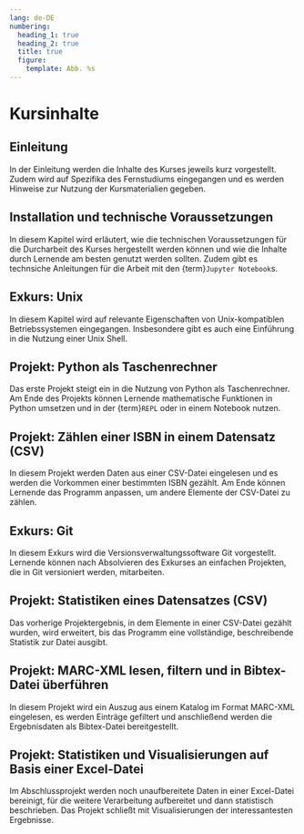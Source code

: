 ```yaml
---
lang: de-DE
numbering:
  heading_1: true
  heading_2: true
  title: true
  figure:
    template: Abb. %s
---
```


# Kursinhalte

## Einleitung

In der Einleitung werden die Inhalte des Kurses jeweils kurz vorgestellt. Zudem
wird auf Spezifika des Fernstudiums eingegangen und es werden Hinweise zur
Nutzung der Kursmaterialien gegeben.

## Installation und technische Voraussetzungen

In diesem Kapitel wird erläutert, wie die technischen Voraussetzungen für die
Durcharbeit des Kurses hergestellt werden können und wie die Inhalte durch
Lernende am besten genutzt werden sollten. Zudem gibt es technsiche Anleitungen
für die Arbeit mit den {term}`Jupyter Notebook`s.

## Exkurs: Unix

In diesem Kapitel wird auf relevante Eigenschaften von Unix-kompatiblen
Betriebssystemen eingegangen. Insbesondere gibt es auch eine Einführung in die
Nutzung einer Unix Shell.

## Projekt: Python als Taschenrechner

Das erste Projekt steigt ein in die Nutzung von Python als Taschenrechner. Am
Ende des Projekts können Lernende mathematische Funktionen in Python umsetzen
und in der {term}`REPL` oder in einem Notebook nutzen.

## Projekt: Zählen einer ISBN in einem Datensatz (CSV)

In diesem Projekt werden Daten aus einer CSV-Datei eingelesen und es werden die
Vorkommen einer bestimmten ISBN gezählt. Am Ende können Lernende das Programm
anpassen, um andere Elemente der CSV-Datei zu zählen.

## Exkurs: Git

In diesem Exkurs wird die Versionsverwaltungssoftware Git vorgestellt. Lernende
können nach Absolvieren des Exkurses an einfachen Projekten, die in Git
versioniert werden, mitarbeiten.

## Projekt: Statistiken eines Datensatzes (CSV)

Das vorherige Projektergebnis, in dem Elemente in einer CSV-Datei gezählt
wurden, wird erweitert, bis das Programm eine vollständige, beschreibende
Statistik zur Datei ausgibt.

## Projekt: MARC-XML lesen, filtern und in Bibtex-Datei überführen

In diesem Projekt wird ein Auszug aus einem Katalog im Format MARC-XML
eingelesen, es werden Einträge gefiltert und anschließend werden die
Ergebnisdaten als Bibtex-Datei bereitgestellt.

## Projekt: Statistiken und Visualisierungen auf Basis einer Excel-Datei

Im Abschlussprojekt werden noch unaufbereitete Daten in einer Excel-Datei
bereinigt, für die weitere Verarbeitung aufbereitet und dann statistisch
beschrieben. Das Projekt schließt mit Visualisierungen der interessantesten
Ergebnisse.

